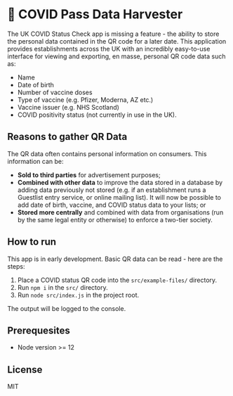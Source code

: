 # 📱 COVID Pass Data Harvester

The UK COVID Status Check app is missing a feature - the ability to store the personal data contained in the QR code for a later date. This application provides establishments across the UK with an incredibly easy-to-use interface for viewing and exporting, en masse, personal QR code data such as:

* Name
* Date of birth
* Number of vaccine doses
* Type of vaccine (e.g. Pfizer, Moderna, AZ etc.)
* Vaccine issuer (e.g. NHS Scotland)
* COVID positivity status (not currently in use in the UK).

<!--This app has been tested with the NHS Scotland COVID Pass Verifier and NHS Scotland COVID Status apps.-->

## Reasons to gather QR Data

The QR data often contains personal information on consumers. This information can be:

* **Sold to third parties** for advertisement purposes;
* **Combined with other data** to improve the data stored in a database by adding data previously not stored (e.g. if an establishment runs a Guestlist entry service, or online mailing list). It will now be possible to add date of birth, vaccine, and COVID status data to your lists; or
* **Stored more centrally** and combined with data from organisations (run by the same legal entity or otherwise) to enforce a two-tier society.


## How to run

This app is in early development. Basic QR data can be read - here are the steps:

1. Place a COVID status QR code into the `src/example-files/` directory.
1. Run `npm i` in the `src/` directory.
1. Run `node src/index.js` in the project root.

The output will be logged to the console.

## Prerequesites

* Node version >= 12

## License

MIT